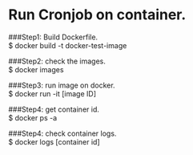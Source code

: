 # Run Cronjob on container. 
###Step1: Build Dockerfile.   
$ docker build -t docker-test-image
  
###Step2: check the images.   
$ docker images
  
###Step3: run image on docker.   
$ docker run -it [image ID]
  
###Step4: get container id.   
$ docker ps -a

###Step4: check container logs.   
$ docker logs [container id] 
